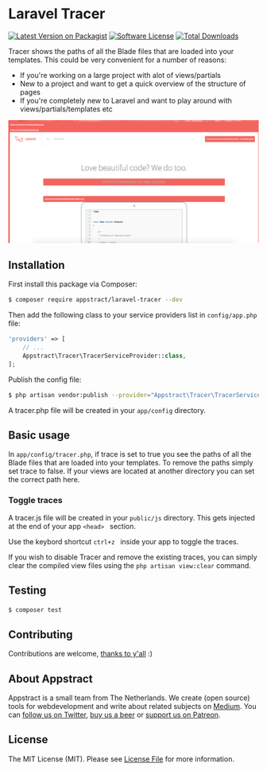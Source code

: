 # Laravel Tracer

[![Latest Version on Packagist](https://img.shields.io/packagist/v/appstract/laravel-tracer.svg?style=flat-square)](https://packagist.org/packages/appstract/laravel-tracer)
[![Software License](https://img.shields.io/badge/license-MIT-brightgreen.svg?style=flat-square)](LICENSE.md)
[![Total Downloads](https://img.shields.io/packagist/dt/appstract/laravel-tracer.svg?style=flat-square)](https://packagist.org/packages/appstract/laravel-tracer)


Tracer shows the paths of all the Blade files that are loaded into your templates. This could be very convenient for a number of reasons:
* If you're working on a large project with alot of views/partials
* New to a project and want to get a quick overview of the structure of pages
* If you're completely new to Laravel and want to play around with views/partials/templates etc

![Screenshot](_screenshot.png?raw=true)

## Installation

First install this package via Composer:
```sh
$ composer require appstract/laravel-tracer --dev
```

Then add the following class to your service providers list in `config/app.php` file:
```php
'providers' => [
    // ...
    Appstract\Tracer\TracerServiceProvider::class,
];
```

Publish the config file:
```sh
$ php artisan vendor:publish --provider="Appstract\Tracer\TracerServiceProvider"
```

A tracer.php file will be created in your `app/config` directory.


## Basic usage

In `app/config/tracer.php`, if trace is set to true you see the paths of all the Blade files that are loaded into your templates. To remove the paths simply set trace to false. If your views are located at another directory you can set the correct path here.


### Toggle traces

A tracer.js file will be created in your `public/js` directory. This gets injected at the end of your app ```<head> ``` section.

Use the keybord shortcut ```ctrl+z ``` inside your app to toggle the traces.

If you wish to disable Tracer and remove the existing traces, you can simply clear the compiled view files using the `php artisan view:clear` command.


## Testing

``` bash
$ composer test
```

## Contributing

Contributions are welcome, [thanks to y'all](https://github.com/appstract/laravel-tracer/graphs/contributors) :)

## About Appstract

Appstract is a small team from The Netherlands. We create (open source) tools for webdevelopment and write about related subjects on [Medium](https://medium.com/appstract). You can [follow us on Twitter](https://twitter.com/teamappstract), [buy us a beer](https://www.paypal.me/teamappstract/10) or [support us on Patreon](https://www.patreon.com/appstract).

## License

The MIT License (MIT). Please see [License File](LICENSE.md) for more information.
